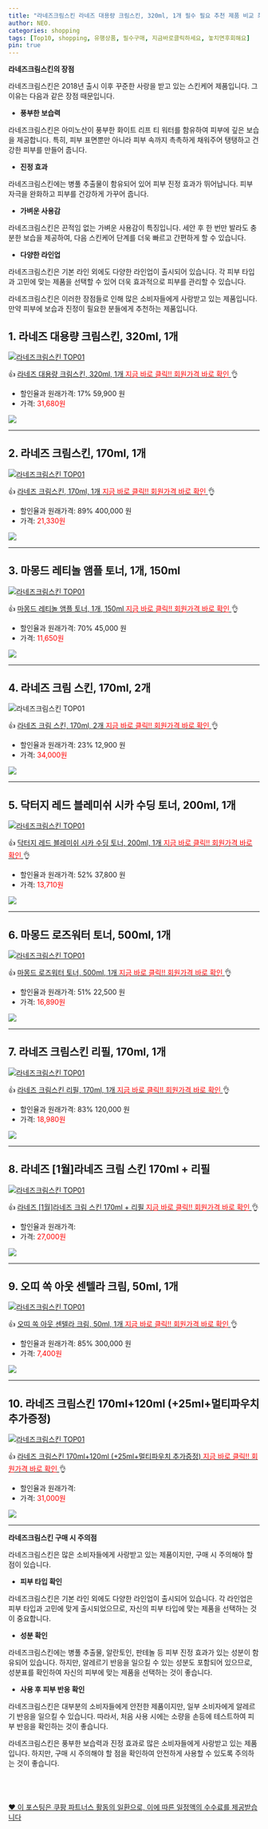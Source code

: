 ```yaml
---
title: "라네즈크림스킨 라네즈 대용량 크림스킨, 320ml, 1개 필수 필요 추천 제품 비교 최저 가격 비교 장점 구매 후기 구매평"
author: NEO.
categories: shopping
tags: [Top10, shopping, 유행상품, 필수구매, 지금바로클릭하세요, 놓치면후회해요]
pin: true
---
```

**라네즈크림스킨의 장점**

라네즈크림스킨은 2018년 출시 이후 꾸준한 사랑을 받고 있는 스킨케어 제품입니다. 그 이유는 다음과 같은 장점 때문입니다.

* **풍부한 보습력**

라네즈크림스킨은 아미노산이 풍부한 화이트 리프 티 워터를 함유하여 피부에 깊은 보습을 제공합니다. 특히, 피부 표면뿐만 아니라 피부 속까지 촉촉하게 채워주어 탱탱하고 건강한 피부를 만들어 줍니다.

* **진정 효과**

라네즈크림스킨에는 병풀 추출물이 함유되어 있어 피부 진정 효과가 뛰어납니다. 피부 자극을 완화하고 피부를 건강하게 가꾸어 줍니다.

* **가벼운 사용감**

라네즈크림스킨은 끈적임 없는 가벼운 사용감이 특징입니다. 세안 후 한 번만 발라도 충분한 보습을 제공하여, 다음 스킨케어 단계를 더욱 빠르고 간편하게 할 수 있습니다.

* **다양한 라인업**

라네즈크림스킨은 기본 라인 외에도 다양한 라인업이 출시되어 있습니다. 각 피부 타입과 고민에 맞는 제품을 선택할 수 있어 더욱 효과적으로 피부를 관리할 수 있습니다.

라네즈크림스킨은 이러한 장점들로 인해 많은 소비자들에게 사랑받고 있는 제품입니다. 만약 피부에 보습과 진정이 필요한 분들에게 추천하는 제품입니다.

   

## 1. 라네즈 대용량 크림스킨, 320ml, 1개

[![라네즈크림스킨 TOP01](https://thumbnail9.coupangcdn.com/thumbnails/remote/490x490ex/image/retail/images/1748389849131677-0939f511-a96d-416a-b8f9-ee9ab3a0fe08.jpg)](https://link.coupang.com/re/AFFSDP?lptag=AF3617701&subid=GithubCoopas&pageKey=7184263215&traceid=V0-153&itemId=19646451730&vendorItemId=86752544083)


👍 [라네즈 대용량 크림스킨, 320ml, 1개 <font color=red> 지금 바로 클릭!! 회원가격 바로 확인 </font> ](https://link.coupang.com/re/AFFSDP?lptag=AF3617701&subid=GithubCoopas&pageKey=7184263215&traceid=V0-153&itemId=19646451730&vendorItemId=86752544083) 👌 


- 할인율과 원래가격: 17%  59,900   원
- 가격: <span style='color:red'>31,680원</span>

[![](/discount_price.png)](https://link.coupang.com/re/AFFSDP?lptag=AF3617701&subid=GithubCoopas&pageKey=7184263215&traceid=V0-153&itemId=19646451730&vendorItemId=86752544083)

---


   

## 2. 라네즈 크림스킨, 170ml, 1개

[![라네즈크림스킨 TOP01](https://thumbnail6.coupangcdn.com/thumbnails/remote/490x490ex/image/rs_quotation_api/a4ibu6mi/2b672b463d754da486442179e5e209a8.jpg)](https://link.coupang.com/re/AFFSDP?lptag=AF3617701&subid=GithubCoopas&pageKey=7184263215&traceid=V0-153&itemId=18124818635&vendorItemId=87501162070)


👍 [라네즈 크림스킨, 170ml, 1개 <font color=red> 지금 바로 클릭!! 회원가격 바로 확인 </font> ](https://link.coupang.com/re/AFFSDP?lptag=AF3617701&subid=GithubCoopas&pageKey=7184263215&traceid=V0-153&itemId=18124818635&vendorItemId=87501162070) 👌 


- 할인율과 원래가격: 89%  400,000   원
- 가격: <span style='color:red'>21,330원</span>

[![](/discount_price.png)](https://link.coupang.com/re/AFFSDP?lptag=AF3617701&subid=GithubCoopas&pageKey=7184263215&traceid=V0-153&itemId=18124818635&vendorItemId=87501162070)

---


   

## 3. 마몽드 레티놀 앰플 토너, 1개, 150ml

[![라네즈크림스킨 TOP01](https://thumbnail7.coupangcdn.com/thumbnails/remote/490x490ex/image/rs_quotation_api/cy77lhoz/2f464b90e8c64e63b53f6809144dff1c.jpg)](https://link.coupang.com/re/AFFSDP?lptag=AF3617701&subid=GithubCoopas&pageKey=7395990209&traceid=V0-153&itemId=10333507698&vendorItemId=77615722204)


👍 [마몽드 레티놀 앰플 토너, 1개, 150ml <font color=red> 지금 바로 클릭!! 회원가격 바로 확인 </font> ](https://link.coupang.com/re/AFFSDP?lptag=AF3617701&subid=GithubCoopas&pageKey=7395990209&traceid=V0-153&itemId=10333507698&vendorItemId=77615722204) 👌 


- 할인율과 원래가격: 70%  45,000   원
- 가격: <span style='color:red'>11,650원</span>

[![](/discount_price.png)](https://link.coupang.com/re/AFFSDP?lptag=AF3617701&subid=GithubCoopas&pageKey=7395990209&traceid=V0-153&itemId=10333507698&vendorItemId=77615722204)

---


   

## 4. 라네즈 크림 스킨, 170ml, 2개

![라네즈크림스킨 TOP01](https://thumbnail8.coupangcdn.com/thumbnails/remote/490x490ex/image/vendor_inventory/e897/d79aee8dd10023213b8c9a1c26ae7232be2e34f735a63525dde41c950e0d.JPG)


👍 [라네즈 크림 스킨, 170ml, 2개 <font color=red> 지금 바로 클릭!! 회원가격 바로 확인 </font> ](https://link.coupang.com/re/AFFSDP?lptag=AF3617701&subid=GithubCoopas&pageKey=7184263215&traceid=V0-153&itemId=18738815321&vendorItemId=87510697840) 👌 


- 할인율과 원래가격: 23%  12,900   원
- 가격: <span style='color:red'>34,000원</span>

[![](/discount_price.png)](https://link.coupang.com/re/AFFSDP?lptag=AF3617701&subid=GithubCoopas&pageKey=7184263215&traceid=V0-153&itemId=18738815321&vendorItemId=87510697840)

---


   

## 5. 닥터지 레드 블레미쉬 시카 수딩 토너, 200ml, 1개

[![라네즈크림스킨 TOP01](https://thumbnail8.coupangcdn.com/thumbnails/remote/490x490ex/image/retail/images/1817985208705261-5e15e252-6486-4507-8f70-c7a8cbd5ce42.jpg)](https://link.coupang.com/re/AFFSDP?lptag=AF3617701&subid=GithubCoopas&pageKey=7685374088&traceid=V0-153&itemId=20536974855&vendorItemId=81821492106)


👍 [닥터지 레드 블레미쉬 시카 수딩 토너, 200ml, 1개 <font color=red> 지금 바로 클릭!! 회원가격 바로 확인 </font> ](https://link.coupang.com/re/AFFSDP?lptag=AF3617701&subid=GithubCoopas&pageKey=7685374088&traceid=V0-153&itemId=20536974855&vendorItemId=81821492106) 👌 


- 할인율과 원래가격: 52%  37,800   원
- 가격: <span style='color:red'>13,710원</span>

[![](/discount_price.png)](https://link.coupang.com/re/AFFSDP?lptag=AF3617701&subid=GithubCoopas&pageKey=7685374088&traceid=V0-153&itemId=20536974855&vendorItemId=81821492106)

---


   

## 6. 마몽드 로즈워터 토너, 500ml, 1개

[![라네즈크림스킨 TOP01](https://thumbnail6.coupangcdn.com/thumbnails/remote/490x490ex/image/retail/images/4778246726808556-7eae9f28-770f-43e2-a96d-a64ac5d346ad.jpg)](https://link.coupang.com/re/AFFSDP?lptag=AF3617701&subid=GithubCoopas&pageKey=7545917765&traceid=V0-153&itemId=13839086102&vendorItemId=78716677180)


👍 [마몽드 로즈워터 토너, 500ml, 1개 <font color=red> 지금 바로 클릭!! 회원가격 바로 확인 </font> ](https://link.coupang.com/re/AFFSDP?lptag=AF3617701&subid=GithubCoopas&pageKey=7545917765&traceid=V0-153&itemId=13839086102&vendorItemId=78716677180) 👌 


- 할인율과 원래가격: 51%  22,500   원
- 가격: <span style='color:red'>16,890원</span>

[![](/discount_price.png)](https://link.coupang.com/re/AFFSDP?lptag=AF3617701&subid=GithubCoopas&pageKey=7545917765&traceid=V0-153&itemId=13839086102&vendorItemId=78716677180)

---


   

## 7. 라네즈 크림스킨 리필, 170ml, 1개

[![라네즈크림스킨 TOP01](https://thumbnail8.coupangcdn.com/thumbnails/remote/490x490ex/image/retail/images/2023/03/08/20/6/c98fd32c-6ef9-48be-8d72-8acc197be167.jpg)](https://link.coupang.com/re/AFFSDP?lptag=AF3617701&subid=GithubCoopas&pageKey=7184272798&traceid=V0-153&itemId=18124851681&vendorItemId=85275820645)


👍 [라네즈 크림스킨 리필, 170ml, 1개 <font color=red> 지금 바로 클릭!! 회원가격 바로 확인 </font> ](https://link.coupang.com/re/AFFSDP?lptag=AF3617701&subid=GithubCoopas&pageKey=7184272798&traceid=V0-153&itemId=18124851681&vendorItemId=85275820645) 👌 


- 할인율과 원래가격: 83%  120,000   원
- 가격: <span style='color:red'>18,980원</span>

[![](/discount_price.png)](https://link.coupang.com/re/AFFSDP?lptag=AF3617701&subid=GithubCoopas&pageKey=7184272798&traceid=V0-153&itemId=18124851681&vendorItemId=85275820645)

---


   

## 8. 라네즈 [1월]라네즈 크림 스킨 170ml + 리필

[![라네즈크림스킨 TOP01](https://thumbnail9.coupangcdn.com/thumbnails/remote/490x490ex/image/vendor_inventory/6ed4/c4b8f3ac651e7089227f28df9c3da17d7e6f67e9afa9f2e6f6d9bd222a23.jpg)](https://link.coupang.com/re/AFFSDP?lptag=AF3617701&subid=GithubCoopas&pageKey=7103379158&traceid=V0-153&itemId=17736592565&vendorItemId=87797485785)


👍 [라네즈 [1월]라네즈 크림 스킨 170ml + 리필 <font color=red> 지금 바로 클릭!! 회원가격 바로 확인 </font> ](https://link.coupang.com/re/AFFSDP?lptag=AF3617701&subid=GithubCoopas&pageKey=7103379158&traceid=V0-153&itemId=17736592565&vendorItemId=87797485785) 👌 


- 할인율과 원래가격: 
- 가격: <span style='color:red'>27,000원</span>

[![](/discount_price.png)](https://link.coupang.com/re/AFFSDP?lptag=AF3617701&subid=GithubCoopas&pageKey=7103379158&traceid=V0-153&itemId=17736592565&vendorItemId=87797485785)

---


   

## 9. 오띠 쏙 아웃 센텔라 크림, 50ml, 1개

[![라네즈크림스킨 TOP01](https://thumbnail8.coupangcdn.com/thumbnails/remote/490x490ex/image/retail/images/2020/04/20/11/6/ee4bcb37-f3c1-4dc4-9d9f-7c6b41ef04e9.jpg)](https://link.coupang.com/re/AFFSDP?lptag=AF3617701&subid=GithubCoopas&pageKey=1503028653&traceid=V0-153&itemId=2580668858&vendorItemId=70572915840)


👍 [오띠 쏙 아웃 센텔라 크림, 50ml, 1개 <font color=red> 지금 바로 클릭!! 회원가격 바로 확인 </font> ](https://link.coupang.com/re/AFFSDP?lptag=AF3617701&subid=GithubCoopas&pageKey=1503028653&traceid=V0-153&itemId=2580668858&vendorItemId=70572915840) 👌 


- 할인율과 원래가격: 85%  300,000   원
- 가격: <span style='color:red'>7,400원</span>

[![](/discount_price.png)](https://link.coupang.com/re/AFFSDP?lptag=AF3617701&subid=GithubCoopas&pageKey=1503028653&traceid=V0-153&itemId=2580668858&vendorItemId=70572915840)

---


   

## 10. 라네즈 크림스킨 170ml+120ml (+25ml+멀티파우치 추가증정)

[![라네즈크림스킨 TOP01](https://thumbnail9.coupangcdn.com/thumbnails/remote/490x490ex/image/vendor_inventory/2271/eaa5972905fa957132c514162e09bca7049d798b374e6299fab62500c9b9.png)](https://link.coupang.com/re/AFFSDP?lptag=AF3617701&subid=GithubCoopas&pageKey=7336426551&traceid=V0-153&itemId=18846194002&vendorItemId=85975664709)


👍 [라네즈 크림스킨 170ml+120ml (+25ml+멀티파우치 추가증정) <font color=red> 지금 바로 클릭!! 회원가격 바로 확인 </font> ](https://link.coupang.com/re/AFFSDP?lptag=AF3617701&subid=GithubCoopas&pageKey=7336426551&traceid=V0-153&itemId=18846194002&vendorItemId=85975664709) 👌 


- 할인율과 원래가격: 
- 가격: <span style='color:red'>31,000원</span>

[![](/discount_price.png)](https://link.coupang.com/re/AFFSDP?lptag=AF3617701&subid=GithubCoopas&pageKey=7336426551&traceid=V0-153&itemId=18846194002&vendorItemId=85975664709)

---
**라네즈크림스킨 구매 시 주의점**

라네즈크림스킨은 많은 소비자들에게 사랑받고 있는 제품이지만, 구매 시 주의해야 할 점이 있습니다.

* **피부 타입 확인**

라네즈크림스킨은 기본 라인 외에도 다양한 라인업이 출시되어 있습니다. 각 라인업은 피부 타입과 고민에 맞게 출시되었으므로, 자신의 피부 타입에 맞는 제품을 선택하는 것이 중요합니다.

* **성분 확인**

라네즈크림스킨에는 병풀 추출물, 알란토인, 판테놀 등 피부 진정 효과가 있는 성분이 함유되어 있습니다. 하지만, 알레르기 반응을 일으킬 수 있는 성분도 포함되어 있으므로, 성분표를 확인하여 자신의 피부에 맞는 제품을 선택하는 것이 좋습니다.

* **사용 후 피부 반응 확인**

라네즈크림스킨은 대부분의 소비자들에게 안전한 제품이지만, 일부 소비자에게 알레르기 반응을 일으킬 수 있습니다. 따라서, 처음 사용 시에는 소량을 손등에 테스트하여 피부 반응을 확인하는 것이 좋습니다.

라네즈크림스킨은 풍부한 보습력과 진정 효과로 많은 소비자들에게 사랑받고 있는 제품입니다. 하지만, 구매 시 주의해야 할 점을 확인하여 안전하게 사용할 수 있도록 주의하는 것이 좋습니다.<br><br><br><br><br> [ ❤  이 포스팅은 쿠팡 파트너스 활동의 일환으로, 이에 따른 일정액의 수수료를 제공받습니다](https://link.coupang.com/a/bcEFyh)